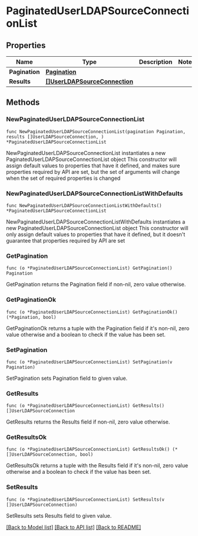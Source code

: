 # PaginatedUserLDAPSourceConnectionList

## Properties

Name | Type | Description | Notes
------------ | ------------- | ------------- | -------------
**Pagination** | [**Pagination**](Pagination.md) |  | 
**Results** | [**[]UserLDAPSourceConnection**](UserLDAPSourceConnection.md) |  | 

## Methods

### NewPaginatedUserLDAPSourceConnectionList

`func NewPaginatedUserLDAPSourceConnectionList(pagination Pagination, results []UserLDAPSourceConnection, ) *PaginatedUserLDAPSourceConnectionList`

NewPaginatedUserLDAPSourceConnectionList instantiates a new PaginatedUserLDAPSourceConnectionList object
This constructor will assign default values to properties that have it defined,
and makes sure properties required by API are set, but the set of arguments
will change when the set of required properties is changed

### NewPaginatedUserLDAPSourceConnectionListWithDefaults

`func NewPaginatedUserLDAPSourceConnectionListWithDefaults() *PaginatedUserLDAPSourceConnectionList`

NewPaginatedUserLDAPSourceConnectionListWithDefaults instantiates a new PaginatedUserLDAPSourceConnectionList object
This constructor will only assign default values to properties that have it defined,
but it doesn't guarantee that properties required by API are set

### GetPagination

`func (o *PaginatedUserLDAPSourceConnectionList) GetPagination() Pagination`

GetPagination returns the Pagination field if non-nil, zero value otherwise.

### GetPaginationOk

`func (o *PaginatedUserLDAPSourceConnectionList) GetPaginationOk() (*Pagination, bool)`

GetPaginationOk returns a tuple with the Pagination field if it's non-nil, zero value otherwise
and a boolean to check if the value has been set.

### SetPagination

`func (o *PaginatedUserLDAPSourceConnectionList) SetPagination(v Pagination)`

SetPagination sets Pagination field to given value.


### GetResults

`func (o *PaginatedUserLDAPSourceConnectionList) GetResults() []UserLDAPSourceConnection`

GetResults returns the Results field if non-nil, zero value otherwise.

### GetResultsOk

`func (o *PaginatedUserLDAPSourceConnectionList) GetResultsOk() (*[]UserLDAPSourceConnection, bool)`

GetResultsOk returns a tuple with the Results field if it's non-nil, zero value otherwise
and a boolean to check if the value has been set.

### SetResults

`func (o *PaginatedUserLDAPSourceConnectionList) SetResults(v []UserLDAPSourceConnection)`

SetResults sets Results field to given value.



[[Back to Model list]](../README.md#documentation-for-models) [[Back to API list]](../README.md#documentation-for-api-endpoints) [[Back to README]](../README.md)


